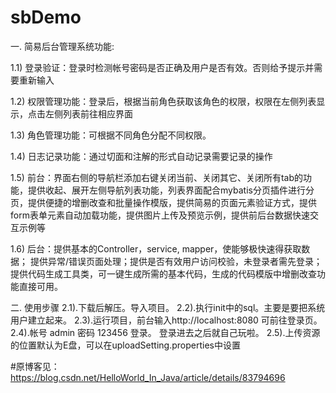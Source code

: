 # sbDemo
一. 简易后台管理系统功能: 

1.1) 登录验证：登录时检测帐号密码是否正确及用户是否有效。否则给予提示并需要重新输入

1.2) 权限管理功能：登录后，根据当前角色获取该角色的权限，权限在左侧列表显示，点击左侧列表前往相应界面

1.3) 角色管理功能：可根据不同角色分配不同权限。

1.4) 日志记录功能：通过切面和注解的形式自动记录需要记录的操作

1.5) 前台：界面右侧的导航栏添加右键关闭当前、关闭其它、关闭所有tab的功能，提供收起、展开左侧导航列表功能，列表界面配合mybatis分页插件进行分页，提供便捷的增删改查和批量操作模版，提供简易的页面元素验证方式，提供form表单元素自动加载功能，提供图片上传及预览示例，提供前后台数据快速交互示例等

1.6) 后台：提供基本的Controller，service, mapper，使能够极快速得获取数据； 提供异常/错误页面处理；提供是否有效用户访问校验，未登录者需先登录；提供代码生成工具类，可一键生成所需的基本代码，生成的代码模版中增删改查功能直接可用。

二. 使用步骤 
2.1).下载后解压。导入项目。 
2.2).执行init中的sql。主要是要把系统用户建立起来。 
2.3).运行项目，前台输入http://localhost:8080 可前往登录页。 
2.4).帐号 admin 密码 123456 登录。 登录进去之后就自己玩啦。
2.5).上传资源的位置默认为E盘，可以在uploadSetting.properties中设置

#原博客见： https://blog.csdn.net/HelloWorld_In_Java/article/details/83794696
